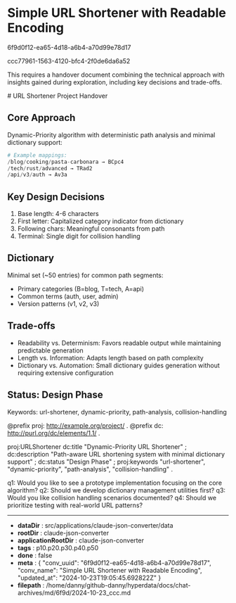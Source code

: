 # Simple URL Shortener with Readable Encoding

6f9d0f12-ea65-4d18-a6b4-a70d99e78d17

ccc77961-1563-4120-bfc4-2f0de6da6a52

 <antThinking>This requires a handover document combining the technical approach with insights gained during exploration, including key decisions and trade-offs.</antThinking>

<antArtifact identifier="url-shortener-handover" type="text/markdown" title="URL Shortener Project Handover">
# URL Shortener Project Handover

## Core Approach
Dynamic-Priority algorithm with deterministic path analysis and minimal dictionary support:

```python
# Example mappings:
/blog/cooking/pasta-carbonara → BCpc4
/tech/rust/advanced → TRad2
/api/v3/auth → Av3a
```

## Key Design Decisions
1. Base length: 4-6 characters
2. First letter: Capitalized category indicator from dictionary
3. Following chars: Meaningful consonants from path
4. Terminal: Single digit for collision handling

## Dictionary
Minimal set (~50 entries) for common path segments:
- Primary categories (B=blog, T=tech, A=api)
- Common terms (auth, user, admin)
- Version patterns (v1, v2, v3)

## Trade-offs
- Readability vs. Determinism: Favors readable output while maintaining predictable generation
- Length vs. Information: Adapts length based on path complexity
- Dictionary vs. Automation: Small dictionary guides generation without requiring extensive configuration

## Status: Design Phase
Keywords: url-shortener, dynamic-priority, path-analysis, collision-handling

@prefix proj: <http://example.org/project/> .
@prefix dc: <http://purl.org/dc/elements/1.1/> .

proj:URLShortener 
    dc:title "Dynamic-Priority URL Shortener" ;
    dc:description "Path-aware URL shortening system with minimal dictionary support" ;
    dc:status "Design Phase" ;
    proj:keywords "url-shortener", "dynamic-priority", "path-analysis", "collision-handling" .
</antArtifact>

q1: Would you like to see a prototype implementation focusing on the core algorithm?
q2: Should we develop dictionary management utilities first?
q3: Would you like collision handling scenarios documented?
q4: Should we prioritize testing with real-world URL patterns?

---

* **dataDir** : src/applications/claude-json-converter/data
* **rootDir** : claude-json-converter
* **applicationRootDir** : claude-json-converter
* **tags** : p10.p20.p30.p40.p50
* **done** : false
* **meta** : {
  "conv_uuid": "6f9d0f12-ea65-4d18-a6b4-a70d99e78d17",
  "conv_name": "Simple URL Shortener with Readable Encoding",
  "updated_at": "2024-10-23T19:05:45.692822Z"
}
* **filepath** : /home/danny/github-danny/hyperdata/docs/chat-archives/md/6f9d/2024-10-23_ccc.md